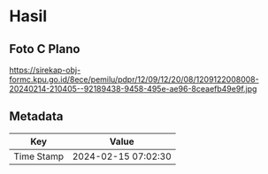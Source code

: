 # Hasil

## Foto C Plano

https://sirekap-obj-formc.kpu.go.id/8ece/pemilu/pdpr/12/09/12/20/08/1209122008008-20240214-210405--92189438-9458-495e-ae96-8ceaefb49e9f.jpg


## Metadata

| Key        | Value               |
| ---------- | ------------------- |
| Time Stamp | 2024-02-15 07:02:30 |



